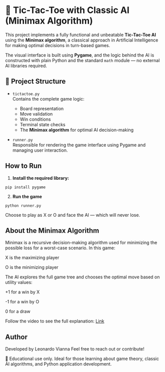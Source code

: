 # 🧠 Tic-Tac-Toe with Classic AI (Minimax Algorithm)

This project implements a fully functional and unbeatable **Tic-Tac-Toe AI** using the **Minimax algorithm**, a classical approach in Artificial Intelligence for making optimal decisions in turn-based games.

The visual interface is built using **Pygame**, and the logic behind the AI is constructed with plain Python and the standard `math` module — no external AI libraries required.

## 📂 Project Structure

- `tictactoe.py`  
  Contains the complete game logic:
  - Board representation
  - Move validation
  - Win conditions
  - Terminal state checks
  - The **Minimax algorithm** for optimal AI decision-making

- `runner.py`  
  Responsible for rendering the game interface using Pygame and managing user interaction.

## How to Run

1. **Install the required library:**

```
pip install pygame
```
2. **Run the game**

```
python runner.py
```

Choose to play as X or O and face the AI — which will never lose.

## About the Minimax Algorithm
Minimax is a recursive decision-making algorithm used for minimizing the possible loss for a worst-case scenario. In this game:

X is the maximizing player

O is the minimizing player

The AI explores the full game tree and chooses the optimal move based on utility values:

+1 for a win by X

-1 for a win by O

0 for a draw

Follow the video to see the full explanation: [Link](https://drive.google.com/drive/u/1/folders/1UMqRA98Dl4f6ARwyJhIIR2Y82Mcem2KV)

## Author
Developed by Leonardo Vianna
Feel free to reach out or contribute!

📌 Educational use only. Ideal for those learning about game theory, classic AI algorithms, and Python application development.
